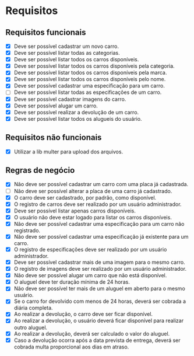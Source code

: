 # Requisitos

## Requisitos funcionais

- [x] Deve ser possível cadastrar um novo carro.
- [x] Deve ser possível listar todas as categorias.
- [x] Deve ser possível listar todos os carros disponíveis.
- [x] Deve ser possível listar todos os carros disponíveis pela categoria.
- [x] Deve ser possível listar todos os carros disponíveis pela marca.
- [x] Deve ser possível listar todos os carros disponíveis pelo nome.
- [x] Deve ser possível cadastrar uma especificação para um carro.
- [ ] Deve ser possível listar todas as especificações de um carro.
- [x] Deve ser possível cadastrar imagens do carro.
- [x] Deve ser possível alugar um carro.
- [x] Deve ser possível realizar a devolução de um carro.
- [x] Deve ser possível listar todos os alugueis do usuário.

## Requisitos não funcionais

- [x] Utilizar a lib multer para upload dos arquivos.

## Regras de negócio

- [x] Não deve ser possível cadastrar um carro com uma placa já cadastrada.
- [ ] Não deve ser possível alterar a placa de uma carro já cadastrado.
- [x] O carro deve ser cadastrado, por padrão, como disponível.
- [x] O registro de carros deve ser realizado por um usuário administrador.
- [x] Deve ser possível listar apenas carros disponíveis.
- [x] O usuário não deve estar logado para listar os carros disponíveis.
- [x] Não deve ser possível cadastrar uma especificação para um carro não registrado.
- [x] Não deve ser possível cadastrar uma especificação já existente para um carro.
- [x] O registro de especificações deve ser realizado por um usuário administrador.
- [x] Deve ser possível cadastrar mais de uma imagem para o mesmo carro.
- [x] O registro de imagens deve ser realizado por um usuário administrador.
- [x] Não deve ser possível alugar um carro que não está disponível.
- [x] O aluguel deve ter duração mínima de 24 horas.
- [x] Não deve ser possível ter mais de um aluguel em aberto para o mesmo usuário.
- [x] Se o carro for devolvido com menos de 24 horas, deverá ser cobrada a diária completa.
- [x] Ao realizar a devolução, o carro deve ser ficar disponível.
- [x] Ao realizar a devolução, o usuário deverá ficar disponível para realizar outro aluguel.
- [x] Ao realizar a devolução, deverá ser calculado o valor do aluguel.
- [x] Caso a devolução ocorra após a data prevista de entrega, deverá ser cobrada multa proporcional aos dias em atraso.

